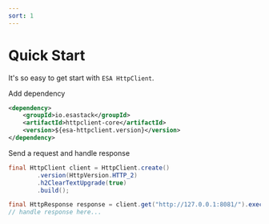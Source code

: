 ```yaml
---
sort: 1
---
```


# Quick Start
It's so easy to get start with `ESA HttpClient`.

Add dependency
```xml
<dependency>
    <groupId>io.esastack</groupId>
    <artifactId>httpclient-core</artifactId>
    <version>${esa-httpclient.version}</version>
</dependency>
```

Send a request and handle response
```java
final HttpClient client = HttpClient.create()
        .version(HttpVersion.HTTP_2)
        .h2ClearTextUpgrade(true)
        .build();

final HttpResponse response = client.get("http://127.0.0.1:8081/").execute().get();
// handle response here...
```
